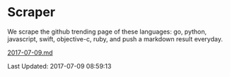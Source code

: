 # Scraper

We scrape the github trending page of these languages: go, python, javascript, swift, objective-c, ruby, and push a markdown result everyday.

[2017-07-09.md](https://github.com/henson/Scraper/blob/master/2017-07-09.md)

Last Updated: 2017-07-09 08:59:13